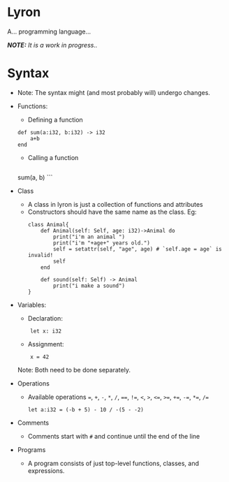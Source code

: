 # Lyron
A... programming language...

***NOTE:** It is a work in progress..*

# Syntax
* Note: The syntax might (and most probably will) undergo changes.
* Functions:
    * Defining a function
    ```
    def sum(a:i32, b:i32) -> i32
        a+b
    end 
    ```
    * Calling a function
        ```
    sum(a, b)
        ```
* Class
    * A class in lyron is just a collection of functions and attributes
    * Constructors should have the same name as the class. Eg:
        ```
        class Animal{
            def Animal(self: Self, age: i32)->Animal do
                print("i'm an animal ")
                print("i'm "+age+" years old.")
                self = setattr(self, "age", age) # `self.age = age` is invalid!
                self
            end

            def sound(self: Self) -> Animal
                print("i make a sound")
        }
        ```

* Variables:
    * Declaration:
    ```
        let x: i32    
    ```
    * Assignment:
    ```
        x = 42 
    ```
    Note: Both need to be done separately.

* Operations
    * Available operations `=`, `+`, `-`, `*`, `/`, `==`, `!=`, `<`, `>`, `<=`, `>=`, `+=`, `-=`, `*=`, `/=`
        ```
        let a:i32 = (-b + 5) - 10 / -(5 - -2)
        ```
* Comments
    * Comments start with `#` and continue until the end of the line

* Programs
    * A program consists of just top-level functions, classes, and expressions.

